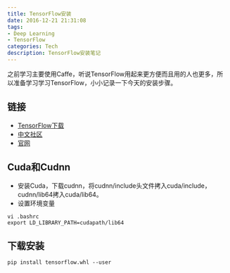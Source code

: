 ```yaml
---
title: TensorFlow安装
date: 2016-12-21 21:31:08
tags:
- Deep Learning
- TensorFlow
categories: Tech
description: TensorFlow安装笔记
---
```

之前学习主要使用Caffe，听说TensorFlow用起来更方便而且用的人也更多，所以准备学习学习TensorFlow，小小记录一下今天的安装步骤。

## 链接
* [TensorFlow下载](https://github.com/tensorflow/tensorflow/blob/master/tensorflow/g3doc/get_started/os_setup.md)
* [中文社区](http://tensorfly.cn/)
* [官网](https://www.tensorflow.org/)

## Cuda和Cudnn
* 安装Cuda，下载cudnn，将cudnn/include头文件拷入cuda/include，cudnn/lib64拷入cuda/lib64。
* 设置环境变量
```
vi .bashrc
export LD_LIBRARY_PATH=cudapath/lib64
```

## 下载安装
```
pip install tensorflow.whl --user
```